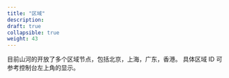 ```yaml
---
title: "区域"
description: 
draft: true
collapsible: true
weight: 43
---
```


目前山河的开放了多个区域节点，包括北京，上海，广东，香港。 具体区域 ID 可参考控制台左上角的显示。

